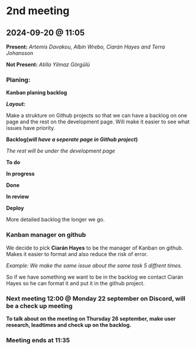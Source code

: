 # 2nd meeting 
## 2024-09-20 @ 11:05

**Present:**
*Artemis Davakou,
Albin Wrebo, 
Ciarán Hayes and
Terra Johansson*

**Not Present:** 
*Atilla Yilmaz Görgülü*

### Planing:

**Kanban planing backlog**

***Layout:***

Make a strukture on Github projects so that we can have a backlog on one page and the rest on the development page. Will make it easier to see what issues have priority.

**Backlog(*will have a seperate page in Github project*)**

*The rest will be under the development page*

**To do**

**In progress**

**Done**

**In review**

**Deploy**

More detailed backlog the longer we go. 


### Kanban manager on github

We decide to pick **Ciarán Hayes** to be the manager of Kanban on github. Makes it easier to format and also reduce the risk of error.

 *Example: We make the same issue about the same task 5 diffrent times.* 
 
 So if we have something we want to be in the backlog we contact Ciarán Hayes so he can format it and put it in the github project.

### Next meeting 12:00 @ Monday 22 september on Discord, will be a check up meeting

**To talk about on the meeting on  Thursday 26 september, make user research, leadtimes and check up on the backlog.**

### Meeting ends at 11:35